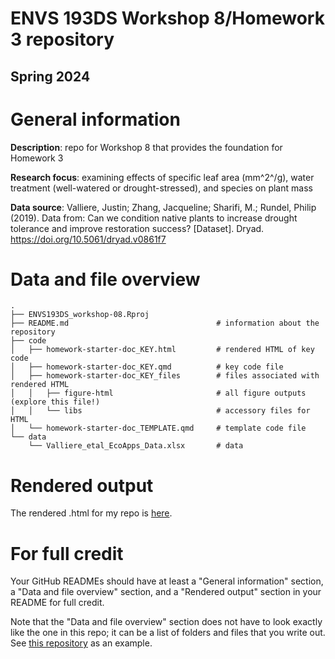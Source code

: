 # ENVS 193DS Workshop 8/Homework 3 repository
## Spring 2024

# General information

**Description**: repo for Workshop 8 that provides the foundation for Homework 3  

**Research focus**: examining effects of specific leaf area (mm^2^/g), water treatment (well-watered or drought-stressed), and species on plant mass  

**Data source**: Valliere, Justin; Zhang, Jacqueline; Sharifi, M.; Rundel, Philip (2019). Data from: Can we condition native plants to increase drought tolerance and improve restoration success? [Dataset]. Dryad. https://doi.org/10.5061/dryad.v0861f7  

# Data and file overview

```
.
├── ENVS193DS_workshop-08.Rproj
├── README.md                                 # information about the repository
├── code
│   ├── homework-starter-doc_KEY.html         # rendered HTML of key code
│   ├── homework-starter-doc_KEY.qmd          # key code file
│   ├── homework-starter-doc_KEY_files        # files associated with rendered HTML
│   │   ├── figure-html                       # all figure outputs (explore this file!)
│   │   └── libs                              # accessory files for HTML
│   └── homework-starter-doc_TEMPLATE.qmd     # template code file
└── data
    └── Valliere_etal_EcoApps_Data.xlsx       # data
```

# Rendered output

The rendered .html for my repo is [here](https://htmlpreview.github.io/?https://github.com/mayakbernstein/bernstein-maya_homework-03/blob/main/code/ENVS193DS_homework-03.html).

# For full credit

Your GitHub READMEs should have at least a "General information" section, a "Data and file overview" section, and a "Rendered output" section in your README for full credit.  

Note that the "Data and file overview" section does not have to look exactly like the one in this repo; it can be a list of folders and files that you write out. See [this repository](https://github.com/an-bui/new-repository) as an example.

